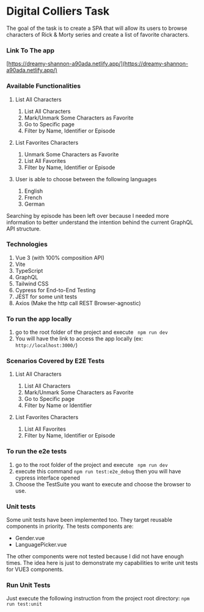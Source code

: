 # Digital Colliers Task

The goal of the task is to create a SPA that will allow its users to browse characters of
Rick & Morty series and create a list of favorite characters.

###  Link To The app
[https://dreamy-shannon-a90ada.netlify.app/](https://dreamy-shannon-a90ada.netlify.app/)

### Available Functionalities
1. List All Characters
    1. List All Characters 
    2. Mark/Unmark Some Characters as Favorite
    3. Go to Specific page 
    4. Filter by Name, Identifier or Episode

2. List Favorites Characters
    1. Unmark Some Characters as Favorite
    2. List All Favorites
    3. Filter by Name, Identifier or Episode    

3. User is able to choose between the following languages 
    1. English
    2. French
    3. German

Searching by episode has been left over because I needed more information to better understand the intention 
behind the current GraphQL API structure.    
    
###  Technologies
1. Vue 3 (with 100% composition API)
2. Vite
3. TypeScript
4. GraphQL
5. Tailwind CSS
6. Cypress for End-to-End Testing   
7. JEST for some unit tests
8. Axios (Make the http call REST Browser-agnostic)


### To run the app locally

1. go to the root folder of the project and execute ` npm run dev`
2. You will have the link to access the app locally (ex: `http://localhost:3000/`)

### Scenarios Covered by E2E Tests
1. List All Characters
    1. List All Characters
    2. Mark/Unmark Some Characters as Favorite
    3. Go to Specific page
    4. Filter by Name or Identifier    

2. List Favorites Characters
    1. List All Favorites
    3. Filter by Name, Identifier or Episode

### To run the e2e tests
1. go to the root folder of the project and execute ` npm run dev`
2. execute this command `npm run test:e2e_debug` then you will have cypress interface opened
3. Choose the TestSuite you want to execute and choose the browser to use.

### Unit tests
Some unit tests have been implemented too. They target reusable components in priority.
The tests components are:
- Gender.vue
- LanguagePicker.vue

The other components were not tested because I did not have enough times. The idea here is just to demonstrate 
my capabilities to write unit tests for VUE3 components.

### Run Unit Tests
Just execute the following instruction from the project root directory: `npm run test:unit`
